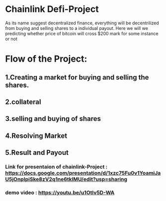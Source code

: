 # Chainlink Defi-Project

As its name suggest decentralized finance, everything will be decentrilized from buying and selling shares to a individual payout. Here we will we predicting whether price of bitcoin will cross $200 mark  for some instance or not

# Flow of the Project:

## 1.Creating a market for buying and selling the shares.
## 2.collateral
## 3.selling and buying of shares
## 4.Resolving Market
## 5.Result and Payout



### Link for presentaion of chainlink-Project :  https://docs.google.com/presentation/d/1xzc75Fu0v1YoamiJaU5jOnpIpiSke8zV2q1ne6tklMU/edit?usp=sharing

### demo video                                : https://youtu.be/u1Otlv5D-WA
                                    
